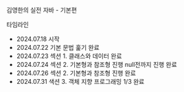 김영한의 실전 자바 - 기본편

타임라인

- 2024.07.18 시작
- 2024.07.22 기본 문법 훑기 완료
- 2024.07.23 섹션 1. 클래스와 데이터 완료
- 2024.07.24 섹션 2. 기본형과 참조형 진행 null전까지 진행 완료
- 2024.07.26 섹션 2. 기본형과 참조형 진행 완료
- 2024.07.31 색션 3. 객체 지향 프로그래밍 1/3 완료